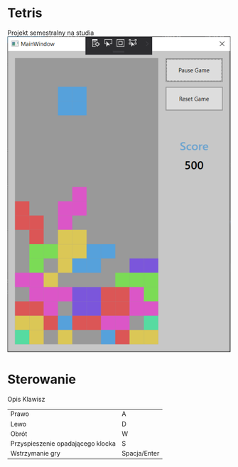 # Tetris
Projekt semestralny na studia <br>
 <img src="https://github.com/paweldlugosz/Tetris/blob/master/tetris.png" alt="ScreenShot" style="max-width:100%;">

# Sterowanie
<thead>
<tr>
<th>Opis</th>
<th>Klawisz</th>
</tr>
</thead>
<table>
<tr>
	<td>Prawo</td>	<td>A</td>
</tr>
<tr>
	<td>Lewo</td>	<td>D</td>
</tr>
 <tr>
	<td>Obrót</td>	<td>W</td>
</tr>
<tr>
	<td>Przyspieszenie opadającego klocka</td>	<td>S</td>
</tr>
 <tr>
	<td>Wstrzymanie gry </td>	<td>Spacja/Enter</td>
</tr>
</table>
